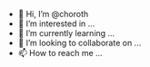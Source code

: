 - 👋 Hi, I’m @choroth
- 👀 I’m interested in ...
- 🌱 I’m currently learning ...
- 💞️ I’m looking to collaborate on ...
- 📫 How to reach me ...

<!---
choroth/choroth is a ✨ special ✨ repository because its `README.md` (this file) appears on your GitHub profile.
You can click the Preview link to take a look at your changes.
--->

